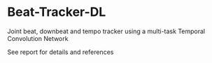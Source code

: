 # Beat-Tracker-DL

Joint beat, downbeat and tempo tracker using a multi-task Temporal Convolution Network

See report for details and references
